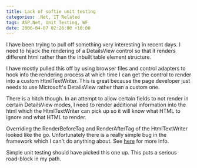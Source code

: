 ```yaml
---
title: Lack of softie unit testing
categories: .Net, IT Related
tags: ASP.Net, Unit Testing, WF
date: 2006-04-07 02:26:00 +10:00
---
```


 I have been trying to pull off something very interesting in recent days. I need to hijack the rendering of a DetailsView control so that it renders different html rather than the inbuilt table element structure. 

 I have mostly pulled this off by using browser files and control adapters to hook into the rendering process at which time I can get the control to render into a custom HtmlTextWriter. This is great because the page developer just needs to use Microsoft's DetailsView rather than a custom one. 

 There is a hitch though. In an attempt to allow certain fields to not render in certain DetailsView modes, I need to render additional information into the html which the HtmlTextWriter can pick up so it will know what HTML to ignore and what HTML to render. 

 Overriding the RenderBeforeTag and RenderAfterTag of the HtmlTextWriter looked like the go. Unfortunately there is a really simple bug in the framework which I can't do anything about. See [here][0] for more info. 

 Simple unit testing should have picked this one up. This puts a serious road-block in my path. 

[0]: http://lab.msdn.microsoft.com/ProductFeedback/viewFeedback.aspx?feedbackId=FDBK48311
